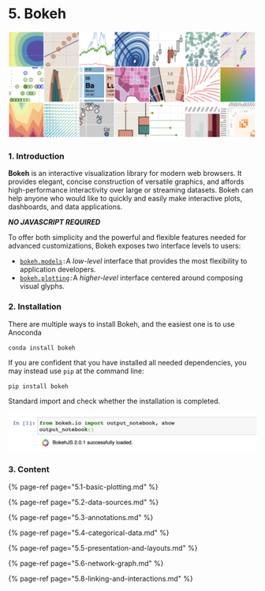 # 5. Bokeh

![](../.gitbook/assets/screenshot-2020-07-14-at-16.06.20.png)

### 1. Introduction

**Bokeh** is an interactive visualization library for modern web browsers. It provides elegant, concise construction of versatile graphics, and affords high-performance interactivity over large or streaming datasets. Bokeh can help anyone who would like to quickly and easily make interactive plots, dashboards, and data applications.

_**NO JAVASCRIPT REQUIRED**_

To offer both simplicity and the powerful and flexible features needed for advanced customizations, Bokeh exposes two interface levels to users:

* [`bokeh.models`](https://docs.bokeh.org/en/latest/docs/reference/models.html#bokeh-models)`:`A _low-level_ interface that provides the most flexibility to application developers.
* [`bokeh.plotting`](https://docs.bokeh.org/en/latest/docs/user_guide/plotting.html#userguide-plotting)`:`A _higher-level_ interface centered around composing visual glyphs.

### 2. Installation

There are multiple ways to install Bokeh, and the easiest one is to use Anoconda

```text
conda install bokeh
```

If you are confident that you have installed all needed dependencies, you may instead use `pip` at the command line:

```text
pip install bokeh
```

Standard import  and check whether the  installation is completed.

![](../.gitbook/assets/screenshot-2020-07-14-at-17.01.00.png)

### 3. Content

{% page-ref page="5.1-basic-plotting.md" %}

{% page-ref page="5.2-data-sources.md" %}

{% page-ref page="5.3-annotations.md" %}

{% page-ref page="5.4-categorical-data.md" %}

{% page-ref page="5.5-presentation-and-layouts.md" %}

{% page-ref page="5.6-network-graph.md" %}

{% page-ref page="5.8-linking-and-interactions.md" %}



